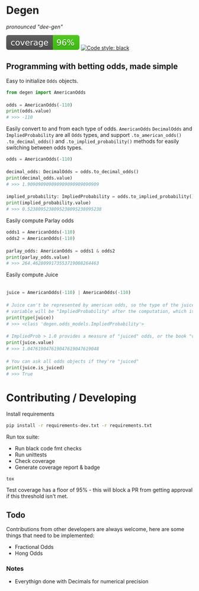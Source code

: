 # Degen 

*pronounced "dee-gen"*

![alt text](https://github.com/jzuhusky/degen/blob/master/coverage.svg?raw=true)
[![Code style: black](https://img.shields.io/badge/code%20style-black-000000.svg)](https://github.com/psf/black)

## Programming with betting odds, made simple

Easy to initialize `Odds` objects.
```python
from degen import AmericanOdds

odds = AmericanOdds(-110)
print(odds.value)
# >>> -110
```

Easily convert to and from each type of odds. `AmericanOdds` `DecimalOdds` and `ImpliedProbability` are all `Odds` types, and support `.to_american_odds()` `.to_decimal_odds()` and `.to_implied_probability()` methods for easily switching between odds types. 
```python
odds = AmericanOdds(-110)

decimal_odds: DecimalOdds = odds.to_decimal_odds()
print(decimal_odds.value)
# >>> 1.909090909090909090909090909

implied_probability: ImpliedProbability = odds.to_implied_probability()
print(implied_probability.value)
# >>> 0.5238095238095238095238095238
```

Easily compute Parlay odds
```python
odds1 = AmericanOdds(-110)
odds2 = AmericanOdds(-110)

parlay_odds: AmericanOdds = odds1 & odds2
print(parlay_odds.value)
# >>> 264.4628099173553719008264463
```

Easily compute Juice
```python

juice = AmericanOdds(-110) | AmericanOdds(-110)

# Juice can't be represented by american odds, so the type of the juice 
# variable will be "ImpliedProbability" after the computation, which is still an Odds type. 
print(type(juice))
# >>> <class 'degen.odds_models.ImpliedProbability'>

# ImpliedProb > 1.0 provides a measure of "juiced" odds, or the book "vig"
print(juice.value)
# >>> 1.047619047619047619047619048

# You can ask all odds objects if they're "juiced"
print(juice.is_juiced)
# >>> True
```

# Contributing / Developing

Install requirements
```bash
pip install -r requirements-dev.txt -r requirements.txt
```

Run tox suite:

* Run black code fmt checks
* Run unittests
* Check coverage
* Generate coverage report & badge
```
tox
```

Test coverage has a floor of 95% - this will block a PR from getting approval if this threshold isn't met. 

## Todo

Contributions from other developers are always welcome, here are some things that need to be implemented:

* Fractional Odds
* Hong Odds 

### Notes

 * Everythign done with Decimals for numerical precision
